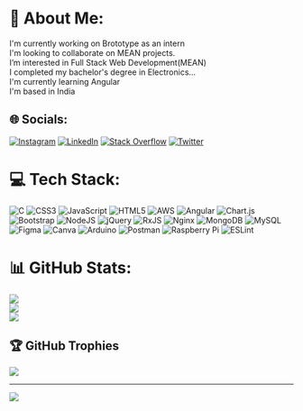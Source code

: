 # 💫 About Me:
I'm currently working on Brototype as an intern<br>I'm looking to collaborate on MEAN projects.<br>I’m interested in Full Stack Web Development(MEAN)<br>I completed my bachelor's degree in Electronics...<br>I'm currently learning Angular<br>I'm based in India


## 🌐 Socials:
[![Instagram](https://img.shields.io/badge/Instagram-%23E4405F.svg?logo=Instagram&logoColor=white)](https://instagram.com/salman_vaipees) [![LinkedIn](https://img.shields.io/badge/LinkedIn-%230077B5.svg?logo=linkedin&logoColor=white)](https://linkedin.com/in/salman-faris-b7b4611b0) [![Stack Overflow](https://img.shields.io/badge/-Stackoverflow-FE7A16?logo=stack-overflow&logoColor=white)](https://stackoverflow.com/users/user:19234977) [![Twitter](https://img.shields.io/badge/Twitter-%231DA1F2.svg?logo=Twitter&logoColor=white)](https://twitter.com/salmanvaipees5) 

# 💻 Tech Stack:
![C](https://img.shields.io/badge/c-%2300599C.svg?style=plastic&logo=c&logoColor=white) ![CSS3](https://img.shields.io/badge/css3-%231572B6.svg?style=plastic&logo=css3&logoColor=white) ![JavaScript](https://img.shields.io/badge/javascript-%23323330.svg?style=plastic&logo=javascript&logoColor=%23F7DF1E) ![HTML5](https://img.shields.io/badge/html5-%23E34F26.svg?style=plastic&logo=html5&logoColor=white) ![AWS](https://img.shields.io/badge/AWS-%23FF9900.svg?style=plastic&logo=amazon-aws&logoColor=white) ![Angular](https://img.shields.io/badge/angular-%23DD0031.svg?style=plastic&logo=angular&logoColor=white) ![Chart.js](https://img.shields.io/badge/chart.js-F5788D.svg?style=plastic&logo=chart.js&logoColor=white) ![Bootstrap](https://img.shields.io/badge/bootstrap-%23563D7C.svg?style=plastic&logo=bootstrap&logoColor=white) ![NodeJS](https://img.shields.io/badge/node.js-6DA55F?style=plastic&logo=node.js&logoColor=white) ![jQuery](https://img.shields.io/badge/jquery-%230769AD.svg?style=plastic&logo=jquery&logoColor=white) ![RxJS](https://img.shields.io/badge/rxjs-%23B7178C.svg?style=plastic&logo=reactivex&logoColor=white) ![Nginx](https://img.shields.io/badge/nginx-%23009639.svg?style=plastic&logo=nginx&logoColor=white) ![MongoDB](https://img.shields.io/badge/MongoDB-%234ea94b.svg?style=plastic&logo=mongodb&logoColor=white) ![MySQL](https://img.shields.io/badge/mysql-%2300f.svg?style=plastic&logo=mysql&logoColor=white) 	![Figma](https://img.shields.io/badge/figma-%23F24E1E.svg?style=plastic&logo=figma&logoColor=white) ![Canva](https://img.shields.io/badge/Canva-%2300C4CC.svg?style=plastic&logo=Canva&logoColor=white) ![Arduino](https://img.shields.io/badge/-Arduino-00979D?style=plastic&logo=Arduino&logoColor=white) ![Postman](https://img.shields.io/badge/Postman-FF6C37?style=plastic&logo=postman&logoColor=white) ![Raspberry Pi](https://img.shields.io/badge/-RaspberryPi-C51A4A?style=plastic&logo=Raspberry-Pi) ![ESLint](https://img.shields.io/badge/ESLint-4B3263?style=plastic&logo=eslint&logoColor=white)
# 📊 GitHub Stats:
![](https://github-readme-stats.vercel.app/api?username=salman9633&theme=midnight-purple&hide_border=false&include_all_commits=true&count_private=true)<br/>
![](https://github-readme-streak-stats.herokuapp.com/?user=salman9633&theme=midnight-purple&hide_border=false)<br/>
![](https://github-readme-stats.vercel.app/api/top-langs/?username=salman9633&theme=midnight-purple&hide_border=false&include_all_commits=true&count_private=true&layout=compact)

## 🏆 GitHub Trophies
![](https://github-profile-trophy.vercel.app/?username=salman9633&theme=radical&no-frame=false&no-bg=true&margin-w=4)

---
[![](https://visitcount.itsvg.in/api?id=salman9633&icon=9&color=0)](https://visitcount.itsvg.in)

<!-- Proudly created with GPRM ( https://gprm.itsvg.in ) -->
